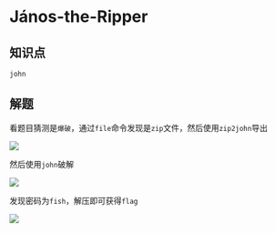 # János-the-Ripper

## 知识点

`john`

## 解题

看题目猜测是`爆破`，通过`file`命令发现是`zip`文件，然后使用`zip2john`导出

![](./img/János-the-Ripper-2.png)

然后使用`john`破解

![](./img/János-the-Ripper-1.png)

发现密码为`fish`，解压即可获得`flag`

![](./img/János-the-Ripper-3.png)